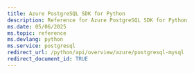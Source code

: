 ```yaml
---
title: Azure PostgreSQL SDK for Python
description: Reference for Azure PostgreSQL SDK for Python
ms.date: 05/06/2025
ms.topic: reference
ms.devlang: python
ms.service: postgresql
redirect_url: /python/api/overview/azure/postgresql-mysql
redirect_document_id: TRUE
---
```


